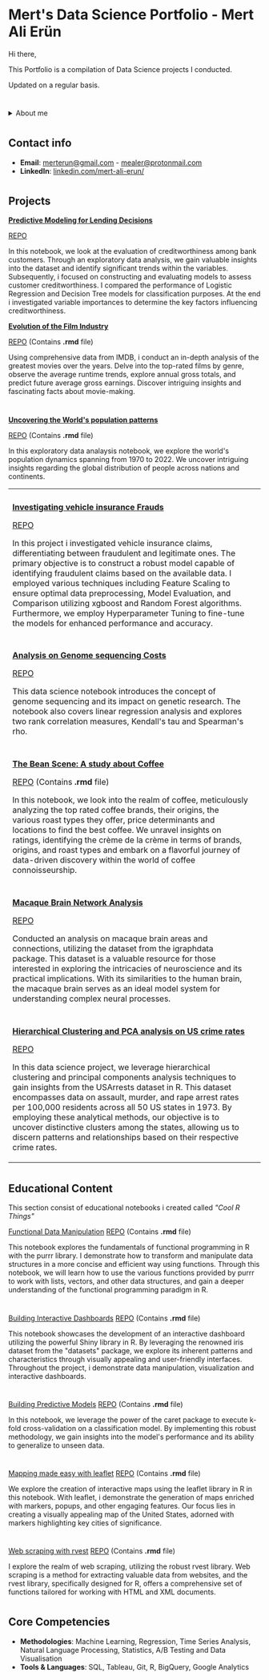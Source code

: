 # Mert's Data Science Portfolio -   Mert Ali Erün

Hi there,

This Portfolio is a compilation of Data Science projects I conducted.

Updated on a regular basis.

#

<details>
  <summary>About me</summary>
  
  My data science notebooks consist of variety of topics with many different approaches using a lot of different frameworks.

Armed with R, and an array of many powerful libraries, I dive headfirst into the data, exploring its depths to extract valuable insights and transforming complex data into tangible solutions.
  
As a data scientist, I blend technical prowess with a deep understanding of business objectives. I methodically investigate the data, searching for correlations, trends, and anomalies that have the potential to reshape business decisions

Inside these notebooks, you'll find a diverse range of projects that showcase my multidimensional skills. From predictive modeling and machine learning to network analysis and exploratory data analysis. Each notebook represents a chapter in my data science story. With a meticulous approach, I carefully select and preprocess the data, construct robust models, and evaluate their performance to ensure reliable and accurate results.

It can also be seen that i'm meticulous in the narrative and document my thought process, observations, explanations and the lessons learned, transforming my notebooks into a repository of knowledge and continuous improvement. 

  <summary>Bio</summary>

Studied economics at Izmir University of Economics and finished within top 5%. I learned to use tools and topics like R, Sql, regression and time series analysis at University. 
  
In my professional life i was able to work within different organizations and with multiple A+ clients from different sectors such as Law, Sports, Technology and Production, which allowed/pushed me to be cross-functional and adopt new skills outside of my knowledgebase as well. 
  
</details>

#

## Contact info
- **Email**: [merterun@gmail.com](mailto:merterun@gmail.com) - [mealer@protonmail.com](mailto:mealer@protonmail.com)
- **LinkedIn**: [linkedin.com/mert-ali-erun/](https://www.linkedin.com/in/mert-ali-erun/)

#

## Projects

<table>
<tr>
<th>  </th>



**[Predictive Modeling for Lending Decisions](https://github.com/merterun/credit-risk-evaluation/blob/main/predictive-modeling-for-lending-decisions.ipynb)**

[REPO](https://github.com/merterun/credit-risk-analysis)

In this notebook, we look at the evaluation of creditworthiness among bank customers. Through an exploratory data analysis, we gain valuable insights into the dataset and identify significant trends within the variables. Subsequently, i focused on constructing and evaluating models to assess customer creditworthiness. I compared the performance of Logistic Regression and Decision Tree models for classification purposes. At the end i investigated variable importances to determine the key factors influencing creditworthiness.

<th>  </th>
</tr>
<tr>
<td>

**[Investigating vehicle insurance Frauds](https://github.com/merterun/fraud-detection-insurance/blob/main/investigating-vehicle-insurance-frauds-with-ml.ipynb)**

[REPO](https://github.com/merterun/fraud-detection-insurance)

In this project i investigated vehicle insurance claims, differentiating between fraudulent and legitimate ones. The primary objective is to construct a robust model capable of identifying fraudulent claims based on the available data. I employed various techniques including Feature Scaling to ensure optimal data preprocessing, Model Evaluation, and Comparison utilizing xgboost and Random Forest algorithms. Furthermore, we employ Hyperparameter Tuning to fine-tune the models for enhanced performance and accuracy.

#

**[Analysis on Genome sequencing Costs](https://github.com/merterun/genome-sequencing-costs/blob/main/exploring-and-cost-patterns-of-genome-sequencing.ipynb)**

[REPO](https://github.com/merterun/genome-sequencing-costs)

This data science notebook introduces the concept of genome sequencing and its impact on genetic research. The notebook also covers linear regression analysis and explores two rank correlation measures, Kendall's tau and Spearman's rho. 

#

**[The Bean Scene: A study about Coffee](https://github.com/merterun/the-bean-scene-a-study-about-coffee/blob/main/the-bean-scene-a-study-about-coffee.ipynb)**

[REPO](https://github.com/merterun/the-bean-scene-a-study-about-coffee) (Contains **.rmd** file)

In this notebook, we look into the realm of coffee, meticulously analyzing the top rated coffee brands, their origins, the various roast types they offer, price determinants and locations to find the best coffee. We unravel insights on ratings, identifying the crème de la crème in terms of brands, origins, and roast types and embark on a flavorful journey of data-driven discovery within the world of coffee connoisseurship.

#

**[Macaque Brain Network Analysis](https://github.com/merterun/macaque-brain-network-analysis/blob/main/mapping-the-macaque-brain-a-network-analysis.ipynb)**

[REPO](https://github.com/merterun/macaque-brain-network-analysis)

Conducted an analysis on macaque brain areas and connections, utilizing the dataset from the igraphdata package. This dataset is a valuable resource for those interested in exploring the intricacies of neuroscience and its practical implications. With its similarities to the human brain, the macaque brain serves as an ideal model system for understanding complex neural processes.

#

**[Hierarchical Clustering and PCA analysis on US crime rates](https://github.com/merterun/hierarchical-clustering-analysis-US-arrests/blob/main/hierarchical-clustering-and-pca-on-u-s-crime-rate.ipynb)**

[REPO](https://github.com/merterun/hierarchical-clustering-analysis-US-arrests)

In this data science project, we leverage hierarchical clustering and principal components analysis techniques to gain insights from the USArrests dataset in R. This dataset encompasses data on assault, murder, and rape arrest rates per 100,000 residents across all 50 US states in 1973. By employing these analytical methods, our objective is to uncover distinctive clusters among the states, allowing us to discern patterns and relationships based on their respective crime rates.

</td>
</tr>

**[Evolution of the Film Industry](https://github.com/merterun/evolution-of-cinema/blob/main/the-evolution-of-cinema-a-data-driven-perspective.ipynb)**

[REPO](https://github.com/merterun/evolution-of-cinema) (Contains **.rmd** file)

Using comprehensive data from IMDB, i conduct an in-depth analysis of the greatest movies over the years. Delve into the top-rated films by genre, observe the average runtime trends, explore annual gross totals, and predict future average gross earnings. Discover intriguing insights and fascinating facts about movie-making.

#

**[Uncovering the World's population patterns](https://github.com/merterun/uncovering-the-world-s-population-patterns/blob/main/uncovering-the-world-s-population-patterns.ipynb)**

[REPO](https://github.com/merterun/uncovering-the-world-s-population-patterns) (Contains **.rmd** file)

In this exploratory data analaysis notebook, we explore the world's population dynamics spanning from 1970 to 2022. We uncover intriguing insights regarding the global distribution of people across nations and continents. 


</table>

#


## Educational Content

This section consist of educational notebooks i created called *"Cool R Things"*



[Functional Data Manipulation](https://github.com/merterun/functional-data-manipulation/blob/main/functional-data-manipulation.ipynb)
[REPO](https://github.com/merterun/functional-data-manipulation) (Contains **.rmd** file)

This notebook explores the fundamentals of functional programming in R with the purrr library. I demonstrate how to transform and manipulate data structures in a more concise and efficient way using functions. Through this notebook, we will learn how to use the various functions provided by purrr to work with lists, vectors, and other data structures, and gain a deeper understanding of the functional programming paradigm in R.

#

[Building Interactive Dashboards](https://github.com/merterun/building-interactive-dashboards/blob/main/building-interactive-dashboards.ipynb)
[REPO](https://github.com/merterun/building-predictive-models) (Contains **.rmd** file)

This notebook showcases the development of an interactive dashboard utilizing the powerful Shiny library in R. By leveraging the renowned iris dataset from the "datasets" package, we explore its inherent patterns and characteristics through visually appealing and user-friendly interfaces. Throughout the project, i demonstrate data manipulation, visualization and interactive dashboards.
 
 #
 
[Building Predictive Models](https://github.com/merterun/building-predictive-models/blob/main/building-predictive-models.ipynb)
 [REPO](https://github.com/merterun/building-predictive-models) (Contains **.rmd** file)

In this notebook, we leverage the power of the caret package to execute k-fold cross-validation on a classification model. By implementing this robust methodology, we gain insights into the model's performance and its ability to generalize to unseen data. 

#

[Mapping made easy with leaflet](https://github.com/merterun/mapping-made-easy/blob/main/mapping-made-easy-with-leaflet.ipynb)
[REPO](https://github.com/merterun/mapping-made-easy) (Contains **.rmd** file)

We explore the creation of interactive maps using the leaflet library in R in this notebook. With leaflet, i demonstrate the generation of maps enriched with markers, popups, and other engaging features. Our focus lies in creating a visually appealing map of the United States, adorned with markers highlighting key cities of significance.

#

[Web scraping with rvest](https://github.com/merterun/web-scraping-with-rvest/blob/main/web-scraping-with-rvest.ipynb)
[REPO](https://github.com/merterun/web-scraping-with-rvest) (Contains **.rmd** file)

I explore the realm of web scraping, utilizing the robust rvest library. Web scraping is a method for extracting valuable data from websites, and the rvest library, specifically designed for R, offers a comprehensive set of functions tailored for working with HTML and XML documents.

#



 
## Core Competencies

- **Methodologies**: Machine Learning, Regression, Time Series Analysis, Natural Language Processing, Statistics, A/B Testing and Data        Visualisation
- **Tools & Languages**: SQL, Tableau, Git, R, BigQuery, Google Analytics
